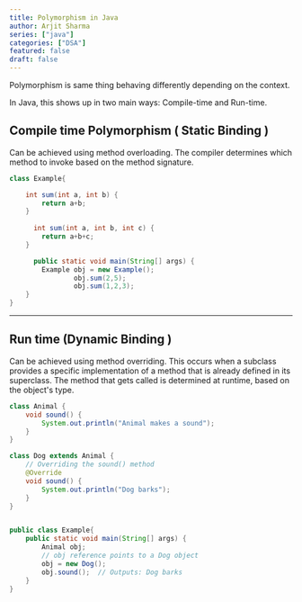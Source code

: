 ```yaml
---
title: Polymorphism in Java
author: Arjit Sharma
series: ["java"]
categories: ["DSA"]
featured: false
draft: false
---
```


Polymorphism is same thing behaving differently depending on the context. 

In Java, this shows up in two main ways: Compile-time and Run-time.

## Compile time Polymorphism ( Static Binding )
Can be achieved using method overloading. The compiler determines which method to invoke based on the method signature.

```java
class Example{

    int sum(int a, int b) {
	    return a+b;
    }
		
	  int sum(int a, int b, int c) {
	    return a+b+c;
    }

	  public static void main(String[] args) {
        Example obj = new Example();
				obj.sum(2,5);
				obj.sum(1,2,3);
    }
}
```

---
## Run time  (Dynamic Binding ) 
Can be achieved using method overriding. This occurs when a subclass provides a specific implementation of a method that is already defined in its superclass. The method that gets called is determined at runtime, based on the object's type.

```java
class Animal {
    void sound() {
        System.out.println("Animal makes a sound");
    }
}

class Dog extends Animal {
    // Overriding the sound() method
    @Override
    void sound() {
        System.out.println("Dog barks");
    }
}


public class Example{
    public static void main(String[] args) {
        Animal obj;
        // obj reference points to a Dog object
        obj = new Dog();
        obj.sound();  // Outputs: Dog barks
    }
}
```